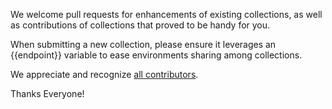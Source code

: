 
We welcome pull requests for enhancements of existing collections, as well as contributions of collections that proved to be handy for you. 

When submitting a new collection, please ensure it leverages an {{endpoint}} variable to ease environments sharing among collections. 

We appreciate and recognize [all contributors](https://github.com/CiscoDevNet/postman-xapi/graphs/contributors).

Thanks Everyone!
